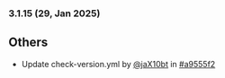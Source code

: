 ### 3.1.15 (29, Jan 2025)
## Others
- Update check-version.yml by [<u>@jaX10bt</u>](https://www.github.com/jaX10bt) in [#a9555f2](https://github.com/buerokratt/XTR/commit/a9555f2)